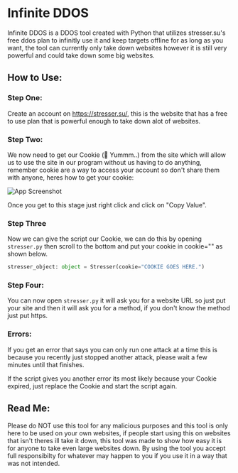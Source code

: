 
# Infinite DDOS

Infinite DDOS is a DDOS tool created with Python that utilizes stresser.su's free ddos plan to infinitly use it and keep targets offline for as long as you want, the tool can currently only take down websites however it is still very powerful and could take down some big websites.

## How to Use:

### Step One:
Create an account on https://stresser.su/, this is the website that has a free to use plan that is powerful enough to take down alot of websites.

### Step Two:
We now need to get our Cookie (🍪 Yummm..) from the site which will allow us to use the site in our program without us having to do anything, remember cookie are a way to access your account so don't share them with anyone, heres how to get your cookie:

![App Screenshot](https://raw.githubusercontent.com/NotKatsu/Infinite-DDOS/main/images/Untitled.png)

Once you get to this stage just right click and click on "Copy Value".

### Step Three
Now we can give the script our Cookie, we can do this by opening `stresser.py` then scroll to the bottom and put your cookie in cookie="" as shown below.

```python
stresser_object: object = Stresser(cookie="COOKIE GOES HERE.")
```

### Step Four:
You can now open `stresser.py` it will ask you for a website URL so just put your site and then it will ask you for a method, if you don't know the method just put https.

### Errors:
If you get an error that says you can only run one attack at a time this is because you recently just stopped another attack, please wait a few minutes until that finishes.

If the script gives you another error its most likely because your Cookie expired, just replace the Cookie and start the script again.

## Read Me:
Please do NOT use this tool for any malicious purposes and this tool is only here to be used on your own websites, if people start using this on websites that isn't theres ill take it down, this tool was made to show how easy it is for anyone to take even large websites down. By using the tool you accept full responsibilty for whatever may happen to you if you use it in a way that was not intended.
